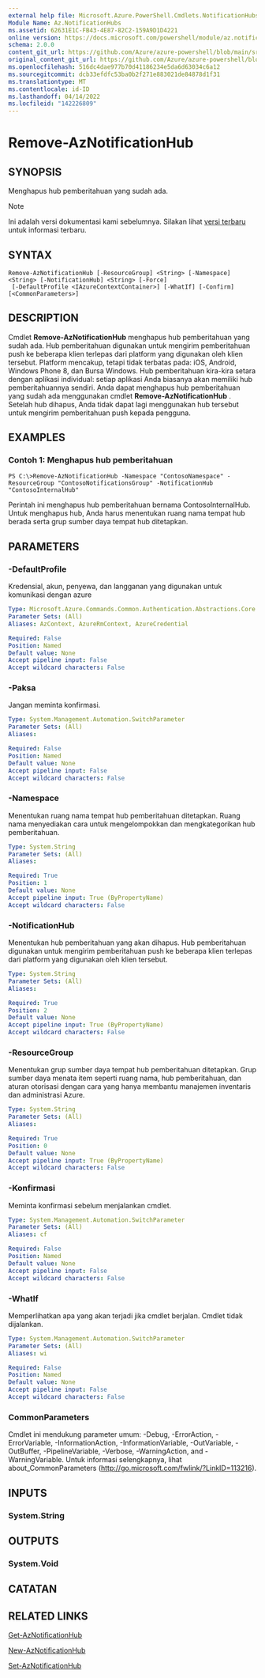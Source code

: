 ```yaml
---
external help file: Microsoft.Azure.PowerShell.Cmdlets.NotificationHubs.dll-Help.xml
Module Name: Az.NotificationHubs
ms.assetid: 62631E1C-FB43-4E87-82C2-159A9D1D4221
online version: https://docs.microsoft.com/powershell/module/az.notificationhubs/remove-aznotificationhub
schema: 2.0.0
content_git_url: https://github.com/Azure/azure-powershell/blob/main/src/NotificationHubs/NotificationHubs/help/Remove-AzNotificationHub.md
original_content_git_url: https://github.com/Azure/azure-powershell/blob/main/src/NotificationHubs/NotificationHubs/help/Remove-AzNotificationHub.md
ms.openlocfilehash: 516dc4dae977b70d41186234e5da6d63034c6a12
ms.sourcegitcommit: dcb33efdfc53ba0b2f271e883021de84878d1f31
ms.translationtype: MT
ms.contentlocale: id-ID
ms.lasthandoff: 04/14/2022
ms.locfileid: "142226809"
---
```

# Remove-AzNotificationHub

## SYNOPSIS
Menghapus hub pemberitahuan yang sudah ada.

> [!NOTE]
>Ini adalah versi dokumentasi kami sebelumnya. Silakan lihat [versi terbaru](/powershell/module/az.notificationhubs/remove-aznotificationhub) untuk informasi terbaru.

## SYNTAX

```
Remove-AzNotificationHub [-ResourceGroup] <String> [-Namespace] <String> [-NotificationHub] <String> [-Force]
 [-DefaultProfile <IAzureContextContainer>] [-WhatIf] [-Confirm] [<CommonParameters>]
```

## DESCRIPTION
Cmdlet **Remove-AzNotificationHub** menghapus hub pemberitahuan yang sudah ada.
Hub pemberitahuan digunakan untuk mengirim pemberitahuan push ke beberapa klien terlepas dari platform yang digunakan oleh klien tersebut.
Platform mencakup, tetapi tidak terbatas pada: iOS, Android, Windows Phone 8, dan Bursa Windows.
Hub pemberitahuan kira-kira setara dengan aplikasi individual: setiap aplikasi Anda biasanya akan memiliki hub pemberitahuannya sendiri.
Anda dapat menghapus hub pemberitahuan yang sudah ada menggunakan cmdlet **Remove-AzNotificationHub** .
Setelah hub dihapus, Anda tidak dapat lagi menggunakan hub tersebut untuk mengirim pemberitahuan push kepada pengguna.

## EXAMPLES

### Contoh 1: Menghapus hub pemberitahuan
```
PS C:\>Remove-AzNotificationHub -Namespace "ContosoNamespace" -ResourceGroup "ContosoNotificationsGroup" -NotificationHub "ContosoInternalHub"
```

Perintah ini menghapus hub pemberitahuan bernama ContosoInternalHub.
Untuk menghapus hub, Anda harus menentukan ruang nama tempat hub berada serta grup sumber daya tempat hub ditetapkan.

## PARAMETERS

### -DefaultProfile
Kredensial, akun, penyewa, dan langganan yang digunakan untuk komunikasi dengan azure

```yaml
Type: Microsoft.Azure.Commands.Common.Authentication.Abstractions.Core.IAzureContextContainer
Parameter Sets: (All)
Aliases: AzContext, AzureRmContext, AzureCredential

Required: False
Position: Named
Default value: None
Accept pipeline input: False
Accept wildcard characters: False
```

### -Paksa
Jangan meminta konfirmasi.

```yaml
Type: System.Management.Automation.SwitchParameter
Parameter Sets: (All)
Aliases:

Required: False
Position: Named
Default value: None
Accept pipeline input: False
Accept wildcard characters: False
```

### -Namespace
Menentukan ruang nama tempat hub pemberitahuan ditetapkan.
Ruang nama menyediakan cara untuk mengelompokkan dan mengkategorikan hub pemberitahuan.

```yaml
Type: System.String
Parameter Sets: (All)
Aliases:

Required: True
Position: 1
Default value: None
Accept pipeline input: True (ByPropertyName)
Accept wildcard characters: False
```

### -NotificationHub
Menentukan hub pemberitahuan yang akan dihapus.
Hub pemberitahuan digunakan untuk mengirim pemberitahuan push ke beberapa klien terlepas dari platform yang digunakan oleh klien tersebut.

```yaml
Type: System.String
Parameter Sets: (All)
Aliases:

Required: True
Position: 2
Default value: None
Accept pipeline input: True (ByPropertyName)
Accept wildcard characters: False
```

### -ResourceGroup
Menentukan grup sumber daya tempat hub pemberitahuan ditetapkan.
Grup sumber daya menata item seperti ruang nama, hub pemberitahuan, dan aturan otorisasi dengan cara yang hanya membantu manajemen inventaris dan administrasi Azure.

```yaml
Type: System.String
Parameter Sets: (All)
Aliases:

Required: True
Position: 0
Default value: None
Accept pipeline input: True (ByPropertyName)
Accept wildcard characters: False
```

### -Konfirmasi
Meminta konfirmasi sebelum menjalankan cmdlet.

```yaml
Type: System.Management.Automation.SwitchParameter
Parameter Sets: (All)
Aliases: cf

Required: False
Position: Named
Default value: None
Accept pipeline input: False
Accept wildcard characters: False
```

### -WhatIf
Memperlihatkan apa yang akan terjadi jika cmdlet berjalan. Cmdlet tidak dijalankan.

```yaml
Type: System.Management.Automation.SwitchParameter
Parameter Sets: (All)
Aliases: wi

Required: False
Position: Named
Default value: None
Accept pipeline input: False
Accept wildcard characters: False
```

### CommonParameters
Cmdlet ini mendukung parameter umum: -Debug, -ErrorAction, -ErrorVariable, -InformationAction, -InformationVariable, -OutVariable, -OutBuffer, -PipelineVariable, -Verbose, -WarningAction, and -WarningVariable. Untuk informasi selengkapnya, lihat about_CommonParameters (http://go.microsoft.com/fwlink/?LinkID=113216).

## INPUTS

### System.String

## OUTPUTS

### System.Void

## CATATAN

## RELATED LINKS

[Get-AzNotificationHub](./Get-AzNotificationHub.md)

[New-AzNotificationHub](./New-AzNotificationHub.md)

[Set-AzNotificationHub](./Set-AzNotificationHub.md)


